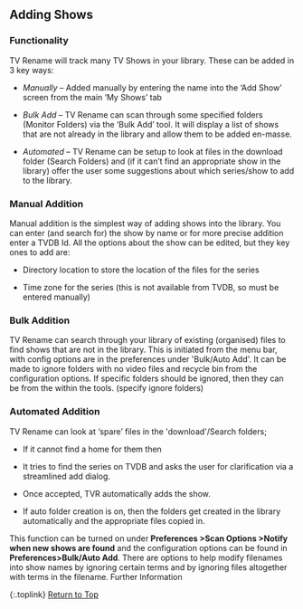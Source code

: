 <!-- START ADDING ---------------------------- -->
## Adding Shows

### Functionality

TV Rename will track many TV Shows in your library. These can be added in 3 key ways:

* _Manually_ – Added manually by entering the name into the ‘Add Show’ screen from the main ‘My Shows’ tab

* _Bulk Add_ – TV Rename can scan through some specified folders (Monitor Folders) via the ‘Bulk Add’ tool. It will display a list of shows that are not already in the library and allow them to be added en-masse.

* _Automated_ – TV Rename can be setup to look at files in the download folder (Search Folders) and (if it can’t find an appropriate show in the library) offer the user some suggestions about which series/show to add to the library.

### Manual Addition

Manual addition is the simplest way of adding shows into the library. You can enter (and search for) the show by name or for more precise addition enter a TVDB Id. All the options about the show can be edited, but they key ones to add are:

* Directory location to store the location of the files for the series

* Time zone for the series (this is not available from TVDB, so must be entered manually)

### Bulk Addition

TV Rename can search through your library of existing (organised) files to find shows that are not in the library. This is initiated from the menu bar, with config options are in the preferences under 'Bulk/Auto Add'. It can be made to ignore folders with no video files and recycle bin from the configuration options. If specific folders should be ignored, then they can be from the within the tools. (specify ignore folders)

### Automated Addition

TV Rename can look at ‘spare’ files in the 'download'/Search folders; 

* If it cannot find a home for them then 

* It tries to find the series on TVDB and asks the user for clarification via a streamlined add dialog.

* Once accepted, TVR automatically adds the show. 

* If auto folder creation is on, then the folders get created in the library automatically and the appropriate files copied in.

This function can be turned on under **Preferences >Scan Options >Notify when new shows are found** and the configuration options can be found in **Preferences>Bulk/Auto Add**. There are options to help modify filenames into show names by ignoring certain terms and by ignoring files altogether with terms in the filename. Further Information

{:.toplink}
[Return to Top]()
<!-- END ADDING ------------------------------ -->